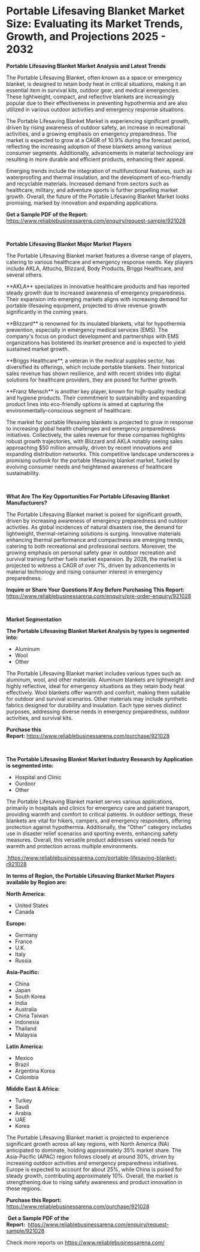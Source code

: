 <p><h1>Portable Lifesaving Blanket Market Size: Evaluating its Market Trends, Growth, and Projections 2025 - 2032</h1></p><p><strong>Portable Lifesaving Blanket Market Analysis and Latest Trends</strong></p>
<p><p>The Portable Lifesaving Blanket, often known as a space or emergency blanket, is designed to retain body heat in critical situations, making it an essential item in survival kits, outdoor gear, and medical emergencies. These lightweight, compact, and reflective blankets are increasingly popular due to their effectiveness in preventing hypothermia and are also utilized in various outdoor activities and emergency response situations.</p><p>The Portable Lifesaving Blanket Market is experiencing significant growth, driven by rising awareness of outdoor safety, an increase in recreational activities, and a growing emphasis on emergency preparedness. The market is expected to grow at a CAGR of 10.9% during the forecast period, reflecting the increasing adoption of these blankets among various consumer segments. Additionally, advancements in material technology are resulting in more durable and efficient products, enhancing their appeal. </p><p>Emerging trends include the integration of multifunctional features, such as waterproofing and thermal insulation, and the development of eco-friendly and recyclable materials. Increased demand from sectors such as healthcare, military, and adventure sports is further propelling market growth. Overall, the future of the Portable Lifesaving Blanket Market looks promising, marked by innovation and expanding applications.</p></p>
<p><strong>Get a Sample PDF of the Report:&nbsp;</strong> <a href="https://www.reliablebusinessarena.com/enquiry/request-sample/921028?utm_campaign=2452&utm_medium=2&utm_source=Github&utm_content=ia&utm_term=04032025&utm_id=portable-lifesaving-blanket">https://www.reliablebusinessarena.com/enquiry/request-sample/921028</a></p>
<p>&nbsp;</p>
<p><strong>Portable Lifesaving Blanket Major Market Players</strong></p>
<p><p>The Portable Lifesaving Blanket market features a diverse range of players, catering to various healthcare and emergency response needs. Key players include AKLA, Attucho, Blizzard, Body Products, Briggs Healthcare, and several others.</p><p>**AKLA** specializes in innovative healthcare products and has reported steady growth due to increased awareness of emergency preparedness. Their expansion into emerging markets aligns with increasing demand for portable lifesaving equipment, projected to drive revenue growth significantly in the coming years.</p><p>**Blizzard** is renowned for its insulated blankets, vital for hypothermia prevention, especially in emergency medical services (EMS). The company's focus on product development and partnerships with EMS organizations has bolstered its market presence and is expected to yield sustained market growth.</p><p>**Briggs Healthcare**, a veteran in the medical supplies sector, has diversified its offerings, which include portable blankets. Their historical sales revenue has shown resilience, and with recent strides into digital solutions for healthcare providers, they are poised for further growth.</p><p>**Franz Mensch** is another key player, known for high-quality medical and hygiene products. Their commitment to sustainability and expanding product lines into eco-friendly options is aimed at capturing the environmentally-conscious segment of healthcare.</p><p>The market for portable lifesaving blankets is projected to grow in response to increasing global health challenges and emergency preparedness initiatives. Collectively, the sales revenue for these companies highlights robust growth trajectories, with Blizzard and AKLA notably seeing sales approaching $50 million annually, driven by recent innovations and expanding distribution networks. This competitive landscape underscores a promising outlook for the portable lifesaving blanket market, fueled by evolving consumer needs and heightened awareness of healthcare sustainability.</p></p>
<p>&nbsp;</p>
<p><strong>What Are The Key Opportunities For Portable Lifesaving Blanket Manufacturers?</strong></p>
<p><p>The Portable Lifesaving Blanket market is poised for significant growth, driven by increasing awareness of emergency preparedness and outdoor activities. As global incidences of natural disasters rise, the demand for lightweight, thermal-retaining solutions is surging. Innovative materials enhancing thermal performance and compactness are emerging trends, catering to both recreational and professional sectors. Moreover, the growing emphasis on personal safety gear in outdoor recreation and survival training further fuels market expansion. By 2028, the market is projected to witness a CAGR of over 7%, driven by advancements in material technology and rising consumer interest in emergency preparedness.</p></p>
<p><strong>Inquire or Share Your Questions If Any Before Purchasing This Report:</strong> <a href="https://www.reliablebusinessarena.com/enquiry/pre-order-enquiry/921028?utm_campaign=2452&utm_medium=2&utm_source=Github&utm_content=ia&utm_term=04032025&utm_id=portable-lifesaving-blanket">https://www.reliablebusinessarena.com/enquiry/pre-order-enquiry/921028</a></p>
<p>&nbsp;</p>
<p><strong>Market Segmentation</strong></p>
<p><strong>The Portable Lifesaving Blanket Market Analysis by types is segmented into:</strong></p>
<p><ul><li>Aluminum</li><li>Wool</li><li>Other</li></ul></p>
<p><p>The Portable Lifesaving Blanket market includes various types such as aluminum, wool, and other materials. Aluminum blankets are lightweight and highly reflective, ideal for emergency situations as they retain body heat effectively. Wool blankets offer warmth and comfort, making them suitable for outdoor and survival scenarios. Other materials may include synthetic fabrics designed for durability and insulation. Each type serves distinct purposes, addressing diverse needs in emergency preparedness, outdoor activities, and survival kits.</p></p>
<p><strong>Purchase this Report:&nbsp;</strong><a href="https://www.reliablebusinessarena.com/purchase/921028?utm_campaign=2452&utm_medium=2&utm_source=Github&utm_content=ia&utm_term=04032025&utm_id=portable-lifesaving-blanket">https://www.reliablebusinessarena.com/purchase/921028</a></p>
<p>&nbsp;</p>
<p><strong>The Portable Lifesaving Blanket Market Industry Research by Application is segmented into:</strong></p>
<p><ul><li>Hospital and Clinic</li><li>Ourdoor</li><li>Other</li></ul></p>
<p><p>The Portable Lifesaving Blanket market serves various applications, primarily in hospitals and clinics for emergency care and patient transport, providing warmth and comfort to critical patients. In outdoor settings, these blankets are vital for hikers, campers, and emergency responders, offering protection against hypothermia. Additionally, the "Other" category includes use in disaster relief scenarios and sporting events, enhancing safety measures. Overall, this versatile product addresses varied needs for warmth and protection across multiple environments.</p></p>
<p><a href="https://www.reliablebusinessarena.com/portable-lifesaving-blanket-r921028?utm_campaign=2452&utm_medium=2&utm_source=Github&utm_content=ia&utm_term=04032025&utm_id=portable-lifesaving-blanket">&nbsp;https://www.reliablebusinessarena.com/portable-lifesaving-blanket-r921028</a></p>
<p><strong>In terms of Region, the Portable Lifesaving Blanket Market Players available by Region are:</strong></p>
<p>
    <p> <strong> North America: </strong>
        <ul>
            <li>United States</li>
            <li>Canada</li>
        </ul>
        </p> 
    <p> <strong> Europe: </strong>
        <ul>
            <li>Germany</li>
            <li>France</li>
            <li>U.K.</li>
            <li>Italy</li>
            <li>Russia</li>
        </ul>
        </p> 
    <p> <strong> Asia-Pacific: </strong>
        <ul>
            <li>China</li>
            <li>Japan</li>
            <li>South Korea</li>
            <li>India</li>
            <li>Australia</li>
            <li>China Taiwan</li>
            <li>Indonesia</li>
            <li>Thailand</li>
            <li>Malaysia</li>
        </ul>
        </p> 
    <p> <strong> Latin America: </strong>
        <ul>
            <li>Mexico</li>
            <li>Brazil</li>
            <li>Argentina Korea</li>
            <li>Colombia</li>
        </ul>
        </p> 
    <p> <strong> Middle East & Africa: </strong>
        <ul>
            <li>Turkey</li>
            <li>Saudi</li>
            <li>Arabia</li>
            <li>UAE</li>
            <li>Korea</li>
        </ul>
    </p>
    </p>
<p><p>The Portable Lifesaving Blanket market is projected to experience significant growth across all key regions, with North America (NA) anticipated to dominate, holding approximately 35% market share. The Asia-Pacific (APAC) region follows closely at around 30%, driven by increasing outdoor activities and emergency preparedness initiatives. Europe is expected to account for about 25%, while China is poised for steady growth, contributing approximately 10%. Overall, the market is strengthening due to rising safety awareness and product innovation in these regions.</p></p>
<p><strong>Purchase this Report: </strong><a href="https://www.reliablebusinessarena.com/purchase/921028?utm_campaign=2452&utm_medium=2&utm_source=Github&utm_content=ia&utm_term=04032025&utm_id=portable-lifesaving-blanket">https://www.reliablebusinessarena.com/purchase/921028</a></p>
<p>&nbsp;<strong>Get a Sample PDF of the Report:&nbsp;&nbsp;</strong><a href="https://www.reliablebusinessarena.com/enquiry/request-sample/921028?utm_campaign=2452&utm_medium=2&utm_source=Github&utm_content=ia&utm_term=04032025&utm_id=portable-lifesaving-blanket">https://www.reliablebusinessarena.com/enquiry/request-sample/921028</a></p>
<p><strong></strong></p>
<p>Check more reports on <a href="https://www.reliablebusinessarena.com/?utm_campaign=2452&utm_medium=2&utm_source=Github&utm_content=ia&utm_term=04032025&utm_id=portable-lifesaving-blanket">https://www.reliablebusinessarena.com/</a></p>